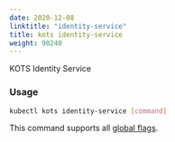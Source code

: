 ```yaml
---
date: 2020-12-08
linktitle: "identity-service"
title: kots identity-service
weight: 90240
---
```


KOTS Identity Service

### Usage

```bash
kubectl kots identity-service [command]
```

This command supports all [global flags](/kots-cli/global-flags/).
